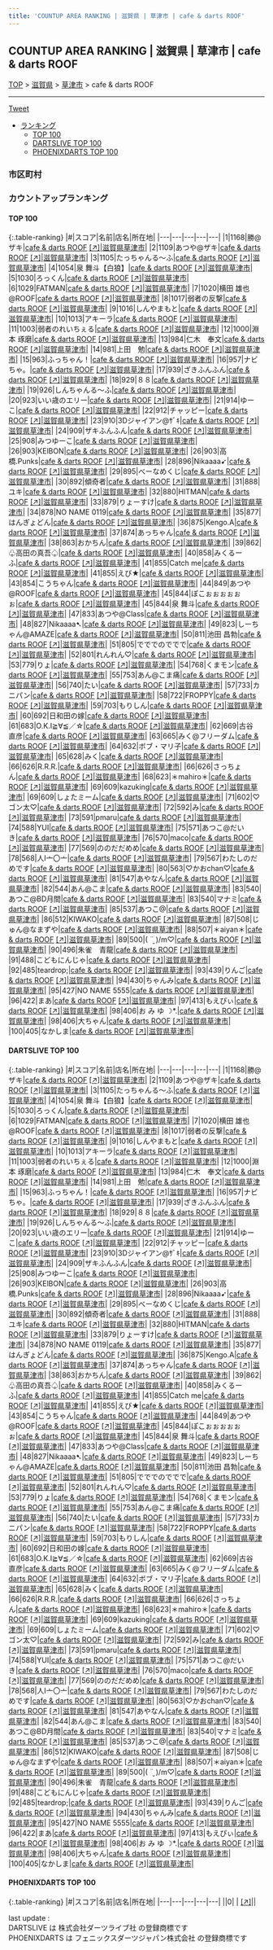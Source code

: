 ```yaml
---
title: 'COUNTUP AREA RANKING | 滋賀県 | 草津市 | cafe & darts ROOF'
---
```

## COUNTUP AREA RANKING | 滋賀県 | 草津市 | cafe & darts ROOF

[TOP](/darts/rank/) > [滋賀県](/darts/rank/滋賀県/) > [草津市](/darts/rank/滋賀県/草津市/) > cafe & darts ROOF

___

<a href="https://twitter.com/share?ref_src=twsrc%5Etfw" data-text="COUNTUP AREA RANKING | 滋賀県草津市cafe & darts ROOF" class="twitter-share-button" data-hashtags="DARTSLIVE,PHOENIXDARTS,darts,ダーツ" data-show-count="false">Tweet</a>

* [ランキング](#カウントアップランキング)
    * [TOP 100](#top-100)
    * [DARTSLIVE TOP 100](#dartslive-top-100)
    * [PHOENIXDARTS TOP 100](#phoenixdarts-top-100)

### 市区町村

<ul>

</ul>

### カウントアップランキング

#### TOP 100



{:.table-ranking}
|#|スコア|名前|店名|所在地|
|---|---|---|---|---|
|1|1168|<span class="rank-name-dl">勝@ザキ</span>|<a href="/darts/rank/shops/4e2a28ac1d251fda28032249b44395af.html">cafe & darts ROOF</a> <a href="https://search.dartslive.com/jp/shop/4e2a28ac1d251fda28032249b44395af">[↗]</a>|<a href="/darts/rank/滋賀県/草津市">滋賀県草津市</a>|
|2|1109|<span class="rank-name-dl">あつや@ザキ</span>|<a href="/darts/rank/shops/4e2a28ac1d251fda28032249b44395af.html">cafe & darts ROOF</a> <a href="https://search.dartslive.com/jp/shop/4e2a28ac1d251fda28032249b44395af">[↗]</a>|<a href="/darts/rank/滋賀県/草津市">滋賀県草津市</a>|
|3|1105|<span class="rank-name-dl">たっちゃんる〜ふ</span>|<a href="/darts/rank/shops/4e2a28ac1d251fda28032249b44395af.html">cafe & darts ROOF</a> <a href="https://search.dartslive.com/jp/shop/4e2a28ac1d251fda28032249b44395af">[↗]</a>|<a href="/darts/rank/滋賀県/草津市">滋賀県草津市</a>|
|4|1054|<span class="rank-name-dl">泉 舞斗【白狼】</span>|<a href="/darts/rank/shops/4e2a28ac1d251fda28032249b44395af.html">cafe & darts ROOF</a> <a href="https://search.dartslive.com/jp/shop/4e2a28ac1d251fda28032249b44395af">[↗]</a>|<a href="/darts/rank/滋賀県/草津市">滋賀県草津市</a>|
|5|1030|<span class="rank-name-dl">ろっくん</span>|<a href="/darts/rank/shops/4e2a28ac1d251fda28032249b44395af.html">cafe & darts ROOF</a> <a href="https://search.dartslive.com/jp/shop/4e2a28ac1d251fda28032249b44395af">[↗]</a>|<a href="/darts/rank/滋賀県/草津市">滋賀県草津市</a>|
|6|1029|<span class="rank-name-dl">FATMAN</span>|<a href="/darts/rank/shops/4e2a28ac1d251fda28032249b44395af.html">cafe & darts ROOF</a> <a href="https://search.dartslive.com/jp/shop/4e2a28ac1d251fda28032249b44395af">[↗]</a>|<a href="/darts/rank/滋賀県/草津市">滋賀県草津市</a>|
|7|1020|<span class="rank-name-dl">横田 雄也@ROOF</span>|<a href="/darts/rank/shops/4e2a28ac1d251fda28032249b44395af.html">cafe & darts ROOF</a> <a href="https://search.dartslive.com/jp/shop/4e2a28ac1d251fda28032249b44395af">[↗]</a>|<a href="/darts/rank/滋賀県/草津市">滋賀県草津市</a>|
|8|1017|<span class="rank-name-dl">弱者の反撃</span>|<a href="/darts/rank/shops/4e2a28ac1d251fda28032249b44395af.html">cafe & darts ROOF</a> <a href="https://search.dartslive.com/jp/shop/4e2a28ac1d251fda28032249b44395af">[↗]</a>|<a href="/darts/rank/滋賀県/草津市">滋賀県草津市</a>|
|9|1016|<span class="rank-name-dl">しんやまもと</span>|<a href="/darts/rank/shops/4e2a28ac1d251fda28032249b44395af.html">cafe & darts ROOF</a> <a href="https://search.dartslive.com/jp/shop/4e2a28ac1d251fda28032249b44395af">[↗]</a>|<a href="/darts/rank/滋賀県/草津市">滋賀県草津市</a>|
|10|1013|<span class="rank-name-dl">アキーラ</span>|<a href="/darts/rank/shops/4e2a28ac1d251fda28032249b44395af.html">cafe & darts ROOF</a> <a href="https://search.dartslive.com/jp/shop/4e2a28ac1d251fda28032249b44395af">[↗]</a>|<a href="/darts/rank/滋賀県/草津市">滋賀県草津市</a>|
|11|1003|<span class="rank-name-dl">弱者のれいちぇる</span>|<a href="/darts/rank/shops/4e2a28ac1d251fda28032249b44395af.html">cafe & darts ROOF</a> <a href="https://search.dartslive.com/jp/shop/4e2a28ac1d251fda28032249b44395af">[↗]</a>|<a href="/darts/rank/滋賀県/草津市">滋賀県草津市</a>|
|12|1000|<span class="rank-name-dl">淵本 琢磨</span>|<a href="/darts/rank/shops/4e2a28ac1d251fda28032249b44395af.html">cafe & darts ROOF</a> <a href="https://search.dartslive.com/jp/shop/4e2a28ac1d251fda28032249b44395af">[↗]</a>|<a href="/darts/rank/滋賀県/草津市">滋賀県草津市</a>|
|13|984|<span class="rank-name-dl">仁木　奉文</span>|<a href="/darts/rank/shops/4e2a28ac1d251fda28032249b44395af.html">cafe & darts ROOF</a> <a href="https://search.dartslive.com/jp/shop/4e2a28ac1d251fda28032249b44395af">[↗]</a>|<a href="/darts/rank/滋賀県/草津市">滋賀県草津市</a>|
|14|981|<span class="rank-name-dl">上田　勉</span>|<a href="/darts/rank/shops/4e2a28ac1d251fda28032249b44395af.html">cafe & darts ROOF</a> <a href="https://search.dartslive.com/jp/shop/4e2a28ac1d251fda28032249b44395af">[↗]</a>|<a href="/darts/rank/滋賀県/草津市">滋賀県草津市</a>|
|15|963|<span class="rank-name-dl">ふっちゃん！</span>|<a href="/darts/rank/shops/4e2a28ac1d251fda28032249b44395af.html">cafe & darts ROOF</a> <a href="https://search.dartslive.com/jp/shop/4e2a28ac1d251fda28032249b44395af">[↗]</a>|<a href="/darts/rank/滋賀県/草津市">滋賀県草津市</a>|
|16|957|<span class="rank-name-dl">ナビちゃ。</span>|<a href="/darts/rank/shops/4e2a28ac1d251fda28032249b44395af.html">cafe & darts ROOF</a> <a href="https://search.dartslive.com/jp/shop/4e2a28ac1d251fda28032249b44395af">[↗]</a>|<a href="/darts/rank/滋賀県/草津市">滋賀県草津市</a>|
|17|939|<span class="rank-name-dl">ざきふんふん</span>|<a href="/darts/rank/shops/4e2a28ac1d251fda28032249b44395af.html">cafe & darts ROOF</a> <a href="https://search.dartslive.com/jp/shop/4e2a28ac1d251fda28032249b44395af">[↗]</a>|<a href="/darts/rank/滋賀県/草津市">滋賀県草津市</a>|
|18|929|<span class="rank-name-dl">８８</span>|<a href="/darts/rank/shops/4e2a28ac1d251fda28032249b44395af.html">cafe & darts ROOF</a> <a href="https://search.dartslive.com/jp/shop/4e2a28ac1d251fda28032249b44395af">[↗]</a>|<a href="/darts/rank/滋賀県/草津市">滋賀県草津市</a>|
|19|926|<span class="rank-name-dl">しんちゃんる〜ふ</span>|<a href="/darts/rank/shops/4e2a28ac1d251fda28032249b44395af.html">cafe & darts ROOF</a> <a href="https://search.dartslive.com/jp/shop/4e2a28ac1d251fda28032249b44395af">[↗]</a>|<a href="/darts/rank/滋賀県/草津市">滋賀県草津市</a>|
|20|923|<span class="rank-name-dl">いい歳のエリー</span>|<a href="/darts/rank/shops/4e2a28ac1d251fda28032249b44395af.html">cafe & darts ROOF</a> <a href="https://search.dartslive.com/jp/shop/4e2a28ac1d251fda28032249b44395af">[↗]</a>|<a href="/darts/rank/滋賀県/草津市">滋賀県草津市</a>|
|21|914|<span class="rank-name-dl">ゆーこ</span>|<a href="/darts/rank/shops/4e2a28ac1d251fda28032249b44395af.html">cafe & darts ROOF</a> <a href="https://search.dartslive.com/jp/shop/4e2a28ac1d251fda28032249b44395af">[↗]</a>|<a href="/darts/rank/滋賀県/草津市">滋賀県草津市</a>|
|22|912|<span class="rank-name-dl">チャッピー</span>|<a href="/darts/rank/shops/4e2a28ac1d251fda28032249b44395af.html">cafe & darts ROOF</a> <a href="https://search.dartslive.com/jp/shop/4e2a28ac1d251fda28032249b44395af">[↗]</a>|<a href="/darts/rank/滋賀県/草津市">滋賀県草津市</a>|
|23|910|<span class="rank-name-dl">3Dジャイアン@ｻﾞｷ</span>|<a href="/darts/rank/shops/4e2a28ac1d251fda28032249b44395af.html">cafe & darts ROOF</a> <a href="https://search.dartslive.com/jp/shop/4e2a28ac1d251fda28032249b44395af">[↗]</a>|<a href="/darts/rank/滋賀県/草津市">滋賀県草津市</a>|
|24|909|<span class="rank-name-dl">ザキふんふん</span>|<a href="/darts/rank/shops/4e2a28ac1d251fda28032249b44395af.html">cafe & darts ROOF</a> <a href="https://search.dartslive.com/jp/shop/4e2a28ac1d251fda28032249b44395af">[↗]</a>|<a href="/darts/rank/滋賀県/草津市">滋賀県草津市</a>|
|25|908|<span class="rank-name-dl">みつゆーこ</span>|<a href="/darts/rank/shops/4e2a28ac1d251fda28032249b44395af.html">cafe & darts ROOF</a> <a href="https://search.dartslive.com/jp/shop/4e2a28ac1d251fda28032249b44395af">[↗]</a>|<a href="/darts/rank/滋賀県/草津市">滋賀県草津市</a>|
|26|903|<span class="rank-name-dl">KElBON</span>|<a href="/darts/rank/shops/4e2a28ac1d251fda28032249b44395af.html">cafe & darts ROOF</a> <a href="https://search.dartslive.com/jp/shop/4e2a28ac1d251fda28032249b44395af">[↗]</a>|<a href="/darts/rank/滋賀県/草津市">滋賀県草津市</a>|
|26|903|<span class="rank-name-dl">高橋.Punks</span>|<a href="/darts/rank/shops/4e2a28ac1d251fda28032249b44395af.html">cafe & darts ROOF</a> <a href="https://search.dartslive.com/jp/shop/4e2a28ac1d251fda28032249b44395af">[↗]</a>|<a href="/darts/rank/滋賀県/草津市">滋賀県草津市</a>|
|28|896|<span class="rank-name-dl">Nikaaaa➹</span>|<a href="/darts/rank/shops/4e2a28ac1d251fda28032249b44395af.html">cafe & darts ROOF</a> <a href="https://search.dartslive.com/jp/shop/4e2a28ac1d251fda28032249b44395af">[↗]</a>|<a href="/darts/rank/滋賀県/草津市">滋賀県草津市</a>|
|29|895|<span class="rank-name-dl">べーなめくじ</span>|<a href="/darts/rank/shops/4e2a28ac1d251fda28032249b44395af.html">cafe & darts ROOF</a> <a href="https://search.dartslive.com/jp/shop/4e2a28ac1d251fda28032249b44395af">[↗]</a>|<a href="/darts/rank/滋賀県/草津市">滋賀県草津市</a>|
|30|892|<span class="rank-name-dl">傾奇者</span>|<a href="/darts/rank/shops/4e2a28ac1d251fda28032249b44395af.html">cafe & darts ROOF</a> <a href="https://search.dartslive.com/jp/shop/4e2a28ac1d251fda28032249b44395af">[↗]</a>|<a href="/darts/rank/滋賀県/草津市">滋賀県草津市</a>|
|31|888|<span class="rank-name-dl">ユキ</span>|<a href="/darts/rank/shops/4e2a28ac1d251fda28032249b44395af.html">cafe & darts ROOF</a> <a href="https://search.dartslive.com/jp/shop/4e2a28ac1d251fda28032249b44395af">[↗]</a>|<a href="/darts/rank/滋賀県/草津市">滋賀県草津市</a>|
|32|880|<span class="rank-name-dl">HITMAN</span>|<a href="/darts/rank/shops/4e2a28ac1d251fda28032249b44395af.html">cafe & darts ROOF</a> <a href="https://search.dartslive.com/jp/shop/4e2a28ac1d251fda28032249b44395af">[↗]</a>|<a href="/darts/rank/滋賀県/草津市">滋賀県草津市</a>|
|33|879|<span class="rank-name-dl">りょーすけ</span>|<a href="/darts/rank/shops/4e2a28ac1d251fda28032249b44395af.html">cafe & darts ROOF</a> <a href="https://search.dartslive.com/jp/shop/4e2a28ac1d251fda28032249b44395af">[↗]</a>|<a href="/darts/rank/滋賀県/草津市">滋賀県草津市</a>|
|34|878|<span class="rank-name-dl">NO NAME 0119</span>|<a href="/darts/rank/shops/4e2a28ac1d251fda28032249b44395af.html">cafe & darts ROOF</a> <a href="https://search.dartslive.com/jp/shop/4e2a28ac1d251fda28032249b44395af">[↗]</a>|<a href="/darts/rank/滋賀県/草津市">滋賀県草津市</a>|
|35|877|<span class="rank-name-dl">はんぎょどん</span>|<a href="/darts/rank/shops/4e2a28ac1d251fda28032249b44395af.html">cafe & darts ROOF</a> <a href="https://search.dartslive.com/jp/shop/4e2a28ac1d251fda28032249b44395af">[↗]</a>|<a href="/darts/rank/滋賀県/草津市">滋賀県草津市</a>|
|36|875|<span class="rank-name-dl">Kengo.A</span>|<a href="/darts/rank/shops/4e2a28ac1d251fda28032249b44395af.html">cafe & darts ROOF</a> <a href="https://search.dartslive.com/jp/shop/4e2a28ac1d251fda28032249b44395af">[↗]</a>|<a href="/darts/rank/滋賀県/草津市">滋賀県草津市</a>|
|37|874|<span class="rank-name-dl">あっちゃん</span>|<a href="/darts/rank/shops/4e2a28ac1d251fda28032249b44395af.html">cafe & darts ROOF</a> <a href="https://search.dartslive.com/jp/shop/4e2a28ac1d251fda28032249b44395af">[↗]</a>|<a href="/darts/rank/滋賀県/草津市">滋賀県草津市</a>|
|38|863|<span class="rank-name-dl">おかちん</span>|<a href="/darts/rank/shops/4e2a28ac1d251fda28032249b44395af.html">cafe & darts ROOF</a> <a href="https://search.dartslive.com/jp/shop/4e2a28ac1d251fda28032249b44395af">[↗]</a>|<a href="/darts/rank/滋賀県/草津市">滋賀県草津市</a>|
|39|862|<span class="rank-name-dl">♧高田の真吾♤</span>|<a href="/darts/rank/shops/4e2a28ac1d251fda28032249b44395af.html">cafe & darts ROOF</a> <a href="https://search.dartslive.com/jp/shop/4e2a28ac1d251fda28032249b44395af">[↗]</a>|<a href="/darts/rank/滋賀県/草津市">滋賀県草津市</a>|
|40|858|<span class="rank-name-dl">みくるーふ</span>|<a href="/darts/rank/shops/4e2a28ac1d251fda28032249b44395af.html">cafe & darts ROOF</a> <a href="https://search.dartslive.com/jp/shop/4e2a28ac1d251fda28032249b44395af">[↗]</a>|<a href="/darts/rank/滋賀県/草津市">滋賀県草津市</a>|
|41|855|<span class="rank-name-dl">Catch me</span>|<a href="/darts/rank/shops/4e2a28ac1d251fda28032249b44395af.html">cafe & darts ROOF</a> <a href="https://search.dartslive.com/jp/shop/4e2a28ac1d251fda28032249b44395af">[↗]</a>|<a href="/darts/rank/滋賀県/草津市">滋賀県草津市</a>|
|41|855|<span class="rank-name-dl">えび★</span>|<a href="/darts/rank/shops/4e2a28ac1d251fda28032249b44395af.html">cafe & darts ROOF</a> <a href="https://search.dartslive.com/jp/shop/4e2a28ac1d251fda28032249b44395af">[↗]</a>|<a href="/darts/rank/滋賀県/草津市">滋賀県草津市</a>|
|43|854|<span class="rank-name-dl">こうちゃん</span>|<a href="/darts/rank/shops/4e2a28ac1d251fda28032249b44395af.html">cafe & darts ROOF</a> <a href="https://search.dartslive.com/jp/shop/4e2a28ac1d251fda28032249b44395af">[↗]</a>|<a href="/darts/rank/滋賀県/草津市">滋賀県草津市</a>|
|44|849|<span class="rank-name-dl">あつや@ROOF</span>|<a href="/darts/rank/shops/4e2a28ac1d251fda28032249b44395af.html">cafe & darts ROOF</a> <a href="https://search.dartslive.com/jp/shop/4e2a28ac1d251fda28032249b44395af">[↗]</a>|<a href="/darts/rank/滋賀県/草津市">滋賀県草津市</a>|
|45|844|<span class="rank-name-dl">ぽこぉぉぉぉぉぉ</span>|<a href="/darts/rank/shops/4e2a28ac1d251fda28032249b44395af.html">cafe & darts ROOF</a> <a href="https://search.dartslive.com/jp/shop/4e2a28ac1d251fda28032249b44395af">[↗]</a>|<a href="/darts/rank/滋賀県/草津市">滋賀県草津市</a>|
|45|844|<span class="rank-name-dl">泉 舞斗</span>|<a href="/darts/rank/shops/4e2a28ac1d251fda28032249b44395af.html">cafe & darts ROOF</a> <a href="https://search.dartslive.com/jp/shop/4e2a28ac1d251fda28032249b44395af">[↗]</a>|<a href="/darts/rank/滋賀県/草津市">滋賀県草津市</a>|
|47|833|<span class="rank-name-dl">あつや@Class</span>|<a href="/darts/rank/shops/4e2a28ac1d251fda28032249b44395af.html">cafe & darts ROOF</a> <a href="https://search.dartslive.com/jp/shop/4e2a28ac1d251fda28032249b44395af">[↗]</a>|<a href="/darts/rank/滋賀県/草津市">滋賀県草津市</a>|
|48|827|<span class="rank-name-dl">Nikaaaa➷</span>|<a href="/darts/rank/shops/4e2a28ac1d251fda28032249b44395af.html">cafe & darts ROOF</a> <a href="https://search.dartslive.com/jp/shop/4e2a28ac1d251fda28032249b44395af">[↗]</a>|<a href="/darts/rank/滋賀県/草津市">滋賀県草津市</a>|
|49|823|<span class="rank-name-dl">しーちゃん@AMAZE</span>|<a href="/darts/rank/shops/4e2a28ac1d251fda28032249b44395af.html">cafe & darts ROOF</a> <a href="https://search.dartslive.com/jp/shop/4e2a28ac1d251fda28032249b44395af">[↗]</a>|<a href="/darts/rank/滋賀県/草津市">滋賀県草津市</a>|
|50|811|<span class="rank-name-dl">池田 昌勃</span>|<a href="/darts/rank/shops/4e2a28ac1d251fda28032249b44395af.html">cafe & darts ROOF</a> <a href="https://search.dartslive.com/jp/shop/4e2a28ac1d251fda28032249b44395af">[↗]</a>|<a href="/darts/rank/滋賀県/草津市">滋賀県草津市</a>|
|51|805|<span class="rank-name-dl">でででのででで</span>|<a href="/darts/rank/shops/4e2a28ac1d251fda28032249b44395af.html">cafe & darts ROOF</a> <a href="https://search.dartslive.com/jp/shop/4e2a28ac1d251fda28032249b44395af">[↗]</a>|<a href="/darts/rank/滋賀県/草津市">滋賀県草津市</a>|
|52|801|<span class="rank-name-dl">れんれん♡</span>|<a href="/darts/rank/shops/4e2a28ac1d251fda28032249b44395af.html">cafe & darts ROOF</a> <a href="https://search.dartslive.com/jp/shop/4e2a28ac1d251fda28032249b44395af">[↗]</a>|<a href="/darts/rank/滋賀県/草津市">滋賀県草津市</a>|
|53|779|<span class="rank-name-dl">りょ</span>|<a href="/darts/rank/shops/4e2a28ac1d251fda28032249b44395af.html">cafe & darts ROOF</a> <a href="https://search.dartslive.com/jp/shop/4e2a28ac1d251fda28032249b44395af">[↗]</a>|<a href="/darts/rank/滋賀県/草津市">滋賀県草津市</a>|
|54|768|<span class="rank-name-dl">くまモン</span>|<a href="/darts/rank/shops/4e2a28ac1d251fda28032249b44395af.html">cafe & darts ROOF</a> <a href="https://search.dartslive.com/jp/shop/4e2a28ac1d251fda28032249b44395af">[↗]</a>|<a href="/darts/rank/滋賀県/草津市">滋賀県草津市</a>|
|55|753|<span class="rank-name-dl">あん@こま痛</span>|<a href="/darts/rank/shops/4e2a28ac1d251fda28032249b44395af.html">cafe & darts ROOF</a> <a href="https://search.dartslive.com/jp/shop/4e2a28ac1d251fda28032249b44395af">[↗]</a>|<a href="/darts/rank/滋賀県/草津市">滋賀県草津市</a>|
|56|740|<span class="rank-name-dl">たい</span>|<a href="/darts/rank/shops/4e2a28ac1d251fda28032249b44395af.html">cafe & darts ROOF</a> <a href="https://search.dartslive.com/jp/shop/4e2a28ac1d251fda28032249b44395af">[↗]</a>|<a href="/darts/rank/滋賀県/草津市">滋賀県草津市</a>|
|57|733|<span class="rank-name-dl">カニパン</span>|<a href="/darts/rank/shops/4e2a28ac1d251fda28032249b44395af.html">cafe & darts ROOF</a> <a href="https://search.dartslive.com/jp/shop/4e2a28ac1d251fda28032249b44395af">[↗]</a>|<a href="/darts/rank/滋賀県/草津市">滋賀県草津市</a>|
|58|722|<span class="rank-name-dl">FROPPY</span>|<a href="/darts/rank/shops/4e2a28ac1d251fda28032249b44395af.html">cafe & darts ROOF</a> <a href="https://search.dartslive.com/jp/shop/4e2a28ac1d251fda28032249b44395af">[↗]</a>|<a href="/darts/rank/滋賀県/草津市">滋賀県草津市</a>|
|59|703|<span class="rank-name-dl">もりしん</span>|<a href="/darts/rank/shops/4e2a28ac1d251fda28032249b44395af.html">cafe & darts ROOF</a> <a href="https://search.dartslive.com/jp/shop/4e2a28ac1d251fda28032249b44395af">[↗]</a>|<a href="/darts/rank/滋賀県/草津市">滋賀県草津市</a>|
|60|692|<span class="rank-name-dl">日和田の嫁</span>|<a href="/darts/rank/shops/4e2a28ac1d251fda28032249b44395af.html">cafe & darts ROOF</a> <a href="https://search.dartslive.com/jp/shop/4e2a28ac1d251fda28032249b44395af">[↗]</a>|<a href="/darts/rank/滋賀県/草津市">滋賀県草津市</a>|
|61|683|<span class="rank-name-dl">O.K.I≧∀≦／☆</span>|<a href="/darts/rank/shops/4e2a28ac1d251fda28032249b44395af.html">cafe & darts ROOF</a> <a href="https://search.dartslive.com/jp/shop/4e2a28ac1d251fda28032249b44395af">[↗]</a>|<a href="/darts/rank/滋賀県/草津市">滋賀県草津市</a>|
|62|669|<span class="rank-name-dl">古谷　直彦</span>|<a href="/darts/rank/shops/4e2a28ac1d251fda28032249b44395af.html">cafe & darts ROOF</a> <a href="https://search.dartslive.com/jp/shop/4e2a28ac1d251fda28032249b44395af">[↗]</a>|<a href="/darts/rank/滋賀県/草津市">滋賀県草津市</a>|
|63|665|<span class="rank-name-dl">みく@フリーダム</span>|<a href="/darts/rank/shops/4e2a28ac1d251fda28032249b44395af.html">cafe & darts ROOF</a> <a href="https://search.dartslive.com/jp/shop/4e2a28ac1d251fda28032249b44395af">[↗]</a>|<a href="/darts/rank/滋賀県/草津市">滋賀県草津市</a>|
|64|632|<span class="rank-name-dl">ボブ・マリ子</span>|<a href="/darts/rank/shops/4e2a28ac1d251fda28032249b44395af.html">cafe & darts ROOF</a> <a href="https://search.dartslive.com/jp/shop/4e2a28ac1d251fda28032249b44395af">[↗]</a>|<a href="/darts/rank/滋賀県/草津市">滋賀県草津市</a>|
|65|628|<span class="rank-name-dl">みく</span>|<a href="/darts/rank/shops/4e2a28ac1d251fda28032249b44395af.html">cafe & darts ROOF</a> <a href="https://search.dartslive.com/jp/shop/4e2a28ac1d251fda28032249b44395af">[↗]</a>|<a href="/darts/rank/滋賀県/草津市">滋賀県草津市</a>|
|66|626|<span class="rank-name-dl">R.R.R.</span>|<a href="/darts/rank/shops/4e2a28ac1d251fda28032249b44395af.html">cafe & darts ROOF</a> <a href="https://search.dartslive.com/jp/shop/4e2a28ac1d251fda28032249b44395af">[↗]</a>|<a href="/darts/rank/滋賀県/草津市">滋賀県草津市</a>|
|66|626|<span class="rank-name-dl">さっちょん</span>|<a href="/darts/rank/shops/4e2a28ac1d251fda28032249b44395af.html">cafe & darts ROOF</a> <a href="https://search.dartslive.com/jp/shop/4e2a28ac1d251fda28032249b44395af">[↗]</a>|<a href="/darts/rank/滋賀県/草津市">滋賀県草津市</a>|
|68|623|<span class="rank-name-dl">＊mahiro＊</span>|<a href="/darts/rank/shops/4e2a28ac1d251fda28032249b44395af.html">cafe & darts ROOF</a> <a href="https://search.dartslive.com/jp/shop/4e2a28ac1d251fda28032249b44395af">[↗]</a>|<a href="/darts/rank/滋賀県/草津市">滋賀県草津市</a>|
|69|609|<span class="rank-name-dl">kazuking</span>|<a href="/darts/rank/shops/4e2a28ac1d251fda28032249b44395af.html">cafe & darts ROOF</a> <a href="https://search.dartslive.com/jp/shop/4e2a28ac1d251fda28032249b44395af">[↗]</a>|<a href="/darts/rank/滋賀県/草津市">滋賀県草津市</a>|
|69|609|<span class="rank-name-dl">しょたミーム</span>|<a href="/darts/rank/shops/4e2a28ac1d251fda28032249b44395af.html">cafe & darts ROOF</a> <a href="https://search.dartslive.com/jp/shop/4e2a28ac1d251fda28032249b44395af">[↗]</a>|<a href="/darts/rank/滋賀県/草津市">滋賀県草津市</a>|
|71|602|<span class="rank-name-dl">♡ゴン太♡</span>|<a href="/darts/rank/shops/4e2a28ac1d251fda28032249b44395af.html">cafe & darts ROOF</a> <a href="https://search.dartslive.com/jp/shop/4e2a28ac1d251fda28032249b44395af">[↗]</a>|<a href="/darts/rank/滋賀県/草津市">滋賀県草津市</a>|
|72|592|<span class="rank-name-dl">み</span>|<a href="/darts/rank/shops/4e2a28ac1d251fda28032249b44395af.html">cafe & darts ROOF</a> <a href="https://search.dartslive.com/jp/shop/4e2a28ac1d251fda28032249b44395af">[↗]</a>|<a href="/darts/rank/滋賀県/草津市">滋賀県草津市</a>|
|73|591|<span class="rank-name-dl">pmaru</span>|<a href="/darts/rank/shops/4e2a28ac1d251fda28032249b44395af.html">cafe & darts ROOF</a> <a href="https://search.dartslive.com/jp/shop/4e2a28ac1d251fda28032249b44395af">[↗]</a>|<a href="/darts/rank/滋賀県/草津市">滋賀県草津市</a>|
|74|588|<span class="rank-name-dl">YUI</span>|<a href="/darts/rank/shops/4e2a28ac1d251fda28032249b44395af.html">cafe & darts ROOF</a> <a href="https://search.dartslive.com/jp/shop/4e2a28ac1d251fda28032249b44395af">[↗]</a>|<a href="/darts/rank/滋賀県/草津市">滋賀県草津市</a>|
|75|571|<span class="rank-name-dl">あつこ@だいき</span>|<a href="/darts/rank/shops/4e2a28ac1d251fda28032249b44395af.html">cafe & darts ROOF</a> <a href="https://search.dartslive.com/jp/shop/4e2a28ac1d251fda28032249b44395af">[↗]</a>|<a href="/darts/rank/滋賀県/草津市">滋賀県草津市</a>|
|76|570|<span class="rank-name-dl">maco</span>|<a href="/darts/rank/shops/4e2a28ac1d251fda28032249b44395af.html">cafe & darts ROOF</a> <a href="https://search.dartslive.com/jp/shop/4e2a28ac1d251fda28032249b44395af">[↗]</a>|<a href="/darts/rank/滋賀県/草津市">滋賀県草津市</a>|
|77|569|<span class="rank-name-dl">ののだだめめ</span>|<a href="/darts/rank/shops/4e2a28ac1d251fda28032249b44395af.html">cafe & darts ROOF</a> <a href="https://search.dartslive.com/jp/shop/4e2a28ac1d251fda28032249b44395af">[↗]</a>|<a href="/darts/rank/滋賀県/草津市">滋賀県草津市</a>|
|78|568|<span class="rank-name-dl">人I亠〇亠</span>|<a href="/darts/rank/shops/4e2a28ac1d251fda28032249b44395af.html">cafe & darts ROOF</a> <a href="https://search.dartslive.com/jp/shop/4e2a28ac1d251fda28032249b44395af">[↗]</a>|<a href="/darts/rank/滋賀県/草津市">滋賀県草津市</a>|
|79|567|<span class="rank-name-dl">わたしのだめです</span>|<a href="/darts/rank/shops/4e2a28ac1d251fda28032249b44395af.html">cafe & darts ROOF</a> <a href="https://search.dartslive.com/jp/shop/4e2a28ac1d251fda28032249b44395af">[↗]</a>|<a href="/darts/rank/滋賀県/草津市">滋賀県草津市</a>|
|80|563|<span class="rank-name-dl">♡かおchan♡</span>|<a href="/darts/rank/shops/4e2a28ac1d251fda28032249b44395af.html">cafe & darts ROOF</a> <a href="https://search.dartslive.com/jp/shop/4e2a28ac1d251fda28032249b44395af">[↗]</a>|<a href="/darts/rank/滋賀県/草津市">滋賀県草津市</a>|
|81|547|<span class="rank-name-dl">あやなん</span>|<a href="/darts/rank/shops/4e2a28ac1d251fda28032249b44395af.html">cafe & darts ROOF</a> <a href="https://search.dartslive.com/jp/shop/4e2a28ac1d251fda28032249b44395af">[↗]</a>|<a href="/darts/rank/滋賀県/草津市">滋賀県草津市</a>|
|82|544|<span class="rank-name-dl">あん@こま</span>|<a href="/darts/rank/shops/4e2a28ac1d251fda28032249b44395af.html">cafe & darts ROOF</a> <a href="https://search.dartslive.com/jp/shop/4e2a28ac1d251fda28032249b44395af">[↗]</a>|<a href="/darts/rank/滋賀県/草津市">滋賀県草津市</a>|
|83|540|<span class="rank-name-dl">あつこ@BD月間</span>|<a href="/darts/rank/shops/4e2a28ac1d251fda28032249b44395af.html">cafe & darts ROOF</a> <a href="https://search.dartslive.com/jp/shop/4e2a28ac1d251fda28032249b44395af">[↗]</a>|<a href="/darts/rank/滋賀県/草津市">滋賀県草津市</a>|
|83|540|<span class="rank-name-dl">マナミ</span>|<a href="/darts/rank/shops/4e2a28ac1d251fda28032249b44395af.html">cafe & darts ROOF</a> <a href="https://search.dartslive.com/jp/shop/4e2a28ac1d251fda28032249b44395af">[↗]</a>|<a href="/darts/rank/滋賀県/草津市">滋賀県草津市</a>|
|85|537|<span class="rank-name-dl">あつこ@</span>|<a href="/darts/rank/shops/4e2a28ac1d251fda28032249b44395af.html">cafe & darts ROOF</a> <a href="https://search.dartslive.com/jp/shop/4e2a28ac1d251fda28032249b44395af">[↗]</a>|<a href="/darts/rank/滋賀県/草津市">滋賀県草津市</a>|
|86|512|<span class="rank-name-dl">KIWAKO</span>|<a href="/darts/rank/shops/4e2a28ac1d251fda28032249b44395af.html">cafe & darts ROOF</a> <a href="https://search.dartslive.com/jp/shop/4e2a28ac1d251fda28032249b44395af">[↗]</a>|<a href="/darts/rank/滋賀県/草津市">滋賀県草津市</a>|
|87|508|<span class="rank-name-dl">じゅん@なまずや</span>|<a href="/darts/rank/shops/4e2a28ac1d251fda28032249b44395af.html">cafe & darts ROOF</a> <a href="https://search.dartslive.com/jp/shop/4e2a28ac1d251fda28032249b44395af">[↗]</a>|<a href="/darts/rank/滋賀県/草津市">滋賀県草津市</a>|
|88|507|<span class="rank-name-dl">＊aiyan＊</span>|<a href="/darts/rank/shops/4e2a28ac1d251fda28032249b44395af.html">cafe & darts ROOF</a> <a href="https://search.dartslive.com/jp/shop/4e2a28ac1d251fda28032249b44395af">[↗]</a>|<a href="/darts/rank/滋賀県/草津市">滋賀県草津市</a>|
|89|500|<span class="rank-name-dl">‪\( ¨̮ )/m♡</span>|<a href="/darts/rank/shops/4e2a28ac1d251fda28032249b44395af.html">cafe & darts ROOF</a> <a href="https://search.dartslive.com/jp/shop/4e2a28ac1d251fda28032249b44395af">[↗]</a>|<a href="/darts/rank/滋賀県/草津市">滋賀県草津市</a>|
|90|496|<span class="rank-name-dl">朱雀　青龍</span>|<a href="/darts/rank/shops/4e2a28ac1d251fda28032249b44395af.html">cafe & darts ROOF</a> <a href="https://search.dartslive.com/jp/shop/4e2a28ac1d251fda28032249b44395af">[↗]</a>|<a href="/darts/rank/滋賀県/草津市">滋賀県草津市</a>|
|91|488|<span class="rank-name-dl">こどもにんじゃ</span>|<a href="/darts/rank/shops/4e2a28ac1d251fda28032249b44395af.html">cafe & darts ROOF</a> <a href="https://search.dartslive.com/jp/shop/4e2a28ac1d251fda28032249b44395af">[↗]</a>|<a href="/darts/rank/滋賀県/草津市">滋賀県草津市</a>|
|92|485|<span class="rank-name-dl">teardrop;</span>|<a href="/darts/rank/shops/4e2a28ac1d251fda28032249b44395af.html">cafe & darts ROOF</a> <a href="https://search.dartslive.com/jp/shop/4e2a28ac1d251fda28032249b44395af">[↗]</a>|<a href="/darts/rank/滋賀県/草津市">滋賀県草津市</a>|
|93|439|<span class="rank-name-dl">りんご</span>|<a href="/darts/rank/shops/4e2a28ac1d251fda28032249b44395af.html">cafe & darts ROOF</a> <a href="https://search.dartslive.com/jp/shop/4e2a28ac1d251fda28032249b44395af">[↗]</a>|<a href="/darts/rank/滋賀県/草津市">滋賀県草津市</a>|
|94|430|<span class="rank-name-dl">ちゃんみ</span>|<a href="/darts/rank/shops/4e2a28ac1d251fda28032249b44395af.html">cafe & darts ROOF</a> <a href="https://search.dartslive.com/jp/shop/4e2a28ac1d251fda28032249b44395af">[↗]</a>|<a href="/darts/rank/滋賀県/草津市">滋賀県草津市</a>|
|95|427|<span class="rank-name-dl">NO NAME 5555</span>|<a href="/darts/rank/shops/4e2a28ac1d251fda28032249b44395af.html">cafe & darts ROOF</a> <a href="https://search.dartslive.com/jp/shop/4e2a28ac1d251fda28032249b44395af">[↗]</a>|<a href="/darts/rank/滋賀県/草津市">滋賀県草津市</a>|
|96|422|<span class="rank-name-dl">まあ</span>|<a href="/darts/rank/shops/4e2a28ac1d251fda28032249b44395af.html">cafe & darts ROOF</a> <a href="https://search.dartslive.com/jp/shop/4e2a28ac1d251fda28032249b44395af">[↗]</a>|<a href="/darts/rank/滋賀県/草津市">滋賀県草津市</a>|
|97|413|<span class="rank-name-dl">もえぴぃ</span>|<a href="/darts/rank/shops/4e2a28ac1d251fda28032249b44395af.html">cafe & darts ROOF</a> <a href="https://search.dartslive.com/jp/shop/4e2a28ac1d251fda28032249b44395af">[↗]</a>|<a href="/darts/rank/滋賀県/草津市">滋賀県草津市</a>|
|98|406|<span class="rank-name-dl">お み ゆ ☽*.</span>|<a href="/darts/rank/shops/4e2a28ac1d251fda28032249b44395af.html">cafe & darts ROOF</a> <a href="https://search.dartslive.com/jp/shop/4e2a28ac1d251fda28032249b44395af">[↗]</a>|<a href="/darts/rank/滋賀県/草津市">滋賀県草津市</a>|
|98|406|<span class="rank-name-dl">大ちゃん</span>|<a href="/darts/rank/shops/4e2a28ac1d251fda28032249b44395af.html">cafe & darts ROOF</a> <a href="https://search.dartslive.com/jp/shop/4e2a28ac1d251fda28032249b44395af">[↗]</a>|<a href="/darts/rank/滋賀県/草津市">滋賀県草津市</a>|
|100|405|<span class="rank-name-dl">なかしま</span>|<a href="/darts/rank/shops/4e2a28ac1d251fda28032249b44395af.html">cafe & darts ROOF</a> <a href="https://search.dartslive.com/jp/shop/4e2a28ac1d251fda28032249b44395af">[↗]</a>|<a href="/darts/rank/滋賀県/草津市">滋賀県草津市</a>|


#### DARTSLIVE TOP 100



{:.table-ranking}
|#|スコア|名前|店名|所在地|
|---|---|---|---|---|
|1|1168|<span class="rank-name-dl">勝@ザキ</span>|<a href="/darts/rank/shops/4e2a28ac1d251fda28032249b44395af.html">cafe & darts ROOF</a> <a href="https://search.dartslive.com/jp/shop/4e2a28ac1d251fda28032249b44395af">[↗]</a>|<a href="/darts/rank/滋賀県/草津市">滋賀県草津市</a>|
|2|1109|<span class="rank-name-dl">あつや@ザキ</span>|<a href="/darts/rank/shops/4e2a28ac1d251fda28032249b44395af.html">cafe & darts ROOF</a> <a href="https://search.dartslive.com/jp/shop/4e2a28ac1d251fda28032249b44395af">[↗]</a>|<a href="/darts/rank/滋賀県/草津市">滋賀県草津市</a>|
|3|1105|<span class="rank-name-dl">たっちゃんる〜ふ</span>|<a href="/darts/rank/shops/4e2a28ac1d251fda28032249b44395af.html">cafe & darts ROOF</a> <a href="https://search.dartslive.com/jp/shop/4e2a28ac1d251fda28032249b44395af">[↗]</a>|<a href="/darts/rank/滋賀県/草津市">滋賀県草津市</a>|
|4|1054|<span class="rank-name-dl">泉 舞斗【白狼】</span>|<a href="/darts/rank/shops/4e2a28ac1d251fda28032249b44395af.html">cafe & darts ROOF</a> <a href="https://search.dartslive.com/jp/shop/4e2a28ac1d251fda28032249b44395af">[↗]</a>|<a href="/darts/rank/滋賀県/草津市">滋賀県草津市</a>|
|5|1030|<span class="rank-name-dl">ろっくん</span>|<a href="/darts/rank/shops/4e2a28ac1d251fda28032249b44395af.html">cafe & darts ROOF</a> <a href="https://search.dartslive.com/jp/shop/4e2a28ac1d251fda28032249b44395af">[↗]</a>|<a href="/darts/rank/滋賀県/草津市">滋賀県草津市</a>|
|6|1029|<span class="rank-name-dl">FATMAN</span>|<a href="/darts/rank/shops/4e2a28ac1d251fda28032249b44395af.html">cafe & darts ROOF</a> <a href="https://search.dartslive.com/jp/shop/4e2a28ac1d251fda28032249b44395af">[↗]</a>|<a href="/darts/rank/滋賀県/草津市">滋賀県草津市</a>|
|7|1020|<span class="rank-name-dl">横田 雄也@ROOF</span>|<a href="/darts/rank/shops/4e2a28ac1d251fda28032249b44395af.html">cafe & darts ROOF</a> <a href="https://search.dartslive.com/jp/shop/4e2a28ac1d251fda28032249b44395af">[↗]</a>|<a href="/darts/rank/滋賀県/草津市">滋賀県草津市</a>|
|8|1017|<span class="rank-name-dl">弱者の反撃</span>|<a href="/darts/rank/shops/4e2a28ac1d251fda28032249b44395af.html">cafe & darts ROOF</a> <a href="https://search.dartslive.com/jp/shop/4e2a28ac1d251fda28032249b44395af">[↗]</a>|<a href="/darts/rank/滋賀県/草津市">滋賀県草津市</a>|
|9|1016|<span class="rank-name-dl">しんやまもと</span>|<a href="/darts/rank/shops/4e2a28ac1d251fda28032249b44395af.html">cafe & darts ROOF</a> <a href="https://search.dartslive.com/jp/shop/4e2a28ac1d251fda28032249b44395af">[↗]</a>|<a href="/darts/rank/滋賀県/草津市">滋賀県草津市</a>|
|10|1013|<span class="rank-name-dl">アキーラ</span>|<a href="/darts/rank/shops/4e2a28ac1d251fda28032249b44395af.html">cafe & darts ROOF</a> <a href="https://search.dartslive.com/jp/shop/4e2a28ac1d251fda28032249b44395af">[↗]</a>|<a href="/darts/rank/滋賀県/草津市">滋賀県草津市</a>|
|11|1003|<span class="rank-name-dl">弱者のれいちぇる</span>|<a href="/darts/rank/shops/4e2a28ac1d251fda28032249b44395af.html">cafe & darts ROOF</a> <a href="https://search.dartslive.com/jp/shop/4e2a28ac1d251fda28032249b44395af">[↗]</a>|<a href="/darts/rank/滋賀県/草津市">滋賀県草津市</a>|
|12|1000|<span class="rank-name-dl">淵本 琢磨</span>|<a href="/darts/rank/shops/4e2a28ac1d251fda28032249b44395af.html">cafe & darts ROOF</a> <a href="https://search.dartslive.com/jp/shop/4e2a28ac1d251fda28032249b44395af">[↗]</a>|<a href="/darts/rank/滋賀県/草津市">滋賀県草津市</a>|
|13|984|<span class="rank-name-dl">仁木　奉文</span>|<a href="/darts/rank/shops/4e2a28ac1d251fda28032249b44395af.html">cafe & darts ROOF</a> <a href="https://search.dartslive.com/jp/shop/4e2a28ac1d251fda28032249b44395af">[↗]</a>|<a href="/darts/rank/滋賀県/草津市">滋賀県草津市</a>|
|14|981|<span class="rank-name-dl">上田　勉</span>|<a href="/darts/rank/shops/4e2a28ac1d251fda28032249b44395af.html">cafe & darts ROOF</a> <a href="https://search.dartslive.com/jp/shop/4e2a28ac1d251fda28032249b44395af">[↗]</a>|<a href="/darts/rank/滋賀県/草津市">滋賀県草津市</a>|
|15|963|<span class="rank-name-dl">ふっちゃん！</span>|<a href="/darts/rank/shops/4e2a28ac1d251fda28032249b44395af.html">cafe & darts ROOF</a> <a href="https://search.dartslive.com/jp/shop/4e2a28ac1d251fda28032249b44395af">[↗]</a>|<a href="/darts/rank/滋賀県/草津市">滋賀県草津市</a>|
|16|957|<span class="rank-name-dl">ナビちゃ。</span>|<a href="/darts/rank/shops/4e2a28ac1d251fda28032249b44395af.html">cafe & darts ROOF</a> <a href="https://search.dartslive.com/jp/shop/4e2a28ac1d251fda28032249b44395af">[↗]</a>|<a href="/darts/rank/滋賀県/草津市">滋賀県草津市</a>|
|17|939|<span class="rank-name-dl">ざきふんふん</span>|<a href="/darts/rank/shops/4e2a28ac1d251fda28032249b44395af.html">cafe & darts ROOF</a> <a href="https://search.dartslive.com/jp/shop/4e2a28ac1d251fda28032249b44395af">[↗]</a>|<a href="/darts/rank/滋賀県/草津市">滋賀県草津市</a>|
|18|929|<span class="rank-name-dl">８８</span>|<a href="/darts/rank/shops/4e2a28ac1d251fda28032249b44395af.html">cafe & darts ROOF</a> <a href="https://search.dartslive.com/jp/shop/4e2a28ac1d251fda28032249b44395af">[↗]</a>|<a href="/darts/rank/滋賀県/草津市">滋賀県草津市</a>|
|19|926|<span class="rank-name-dl">しんちゃんる〜ふ</span>|<a href="/darts/rank/shops/4e2a28ac1d251fda28032249b44395af.html">cafe & darts ROOF</a> <a href="https://search.dartslive.com/jp/shop/4e2a28ac1d251fda28032249b44395af">[↗]</a>|<a href="/darts/rank/滋賀県/草津市">滋賀県草津市</a>|
|20|923|<span class="rank-name-dl">いい歳のエリー</span>|<a href="/darts/rank/shops/4e2a28ac1d251fda28032249b44395af.html">cafe & darts ROOF</a> <a href="https://search.dartslive.com/jp/shop/4e2a28ac1d251fda28032249b44395af">[↗]</a>|<a href="/darts/rank/滋賀県/草津市">滋賀県草津市</a>|
|21|914|<span class="rank-name-dl">ゆーこ</span>|<a href="/darts/rank/shops/4e2a28ac1d251fda28032249b44395af.html">cafe & darts ROOF</a> <a href="https://search.dartslive.com/jp/shop/4e2a28ac1d251fda28032249b44395af">[↗]</a>|<a href="/darts/rank/滋賀県/草津市">滋賀県草津市</a>|
|22|912|<span class="rank-name-dl">チャッピー</span>|<a href="/darts/rank/shops/4e2a28ac1d251fda28032249b44395af.html">cafe & darts ROOF</a> <a href="https://search.dartslive.com/jp/shop/4e2a28ac1d251fda28032249b44395af">[↗]</a>|<a href="/darts/rank/滋賀県/草津市">滋賀県草津市</a>|
|23|910|<span class="rank-name-dl">3Dジャイアン@ｻﾞｷ</span>|<a href="/darts/rank/shops/4e2a28ac1d251fda28032249b44395af.html">cafe & darts ROOF</a> <a href="https://search.dartslive.com/jp/shop/4e2a28ac1d251fda28032249b44395af">[↗]</a>|<a href="/darts/rank/滋賀県/草津市">滋賀県草津市</a>|
|24|909|<span class="rank-name-dl">ザキふんふん</span>|<a href="/darts/rank/shops/4e2a28ac1d251fda28032249b44395af.html">cafe & darts ROOF</a> <a href="https://search.dartslive.com/jp/shop/4e2a28ac1d251fda28032249b44395af">[↗]</a>|<a href="/darts/rank/滋賀県/草津市">滋賀県草津市</a>|
|25|908|<span class="rank-name-dl">みつゆーこ</span>|<a href="/darts/rank/shops/4e2a28ac1d251fda28032249b44395af.html">cafe & darts ROOF</a> <a href="https://search.dartslive.com/jp/shop/4e2a28ac1d251fda28032249b44395af">[↗]</a>|<a href="/darts/rank/滋賀県/草津市">滋賀県草津市</a>|
|26|903|<span class="rank-name-dl">KElBON</span>|<a href="/darts/rank/shops/4e2a28ac1d251fda28032249b44395af.html">cafe & darts ROOF</a> <a href="https://search.dartslive.com/jp/shop/4e2a28ac1d251fda28032249b44395af">[↗]</a>|<a href="/darts/rank/滋賀県/草津市">滋賀県草津市</a>|
|26|903|<span class="rank-name-dl">高橋.Punks</span>|<a href="/darts/rank/shops/4e2a28ac1d251fda28032249b44395af.html">cafe & darts ROOF</a> <a href="https://search.dartslive.com/jp/shop/4e2a28ac1d251fda28032249b44395af">[↗]</a>|<a href="/darts/rank/滋賀県/草津市">滋賀県草津市</a>|
|28|896|<span class="rank-name-dl">Nikaaaa➹</span>|<a href="/darts/rank/shops/4e2a28ac1d251fda28032249b44395af.html">cafe & darts ROOF</a> <a href="https://search.dartslive.com/jp/shop/4e2a28ac1d251fda28032249b44395af">[↗]</a>|<a href="/darts/rank/滋賀県/草津市">滋賀県草津市</a>|
|29|895|<span class="rank-name-dl">べーなめくじ</span>|<a href="/darts/rank/shops/4e2a28ac1d251fda28032249b44395af.html">cafe & darts ROOF</a> <a href="https://search.dartslive.com/jp/shop/4e2a28ac1d251fda28032249b44395af">[↗]</a>|<a href="/darts/rank/滋賀県/草津市">滋賀県草津市</a>|
|30|892|<span class="rank-name-dl">傾奇者</span>|<a href="/darts/rank/shops/4e2a28ac1d251fda28032249b44395af.html">cafe & darts ROOF</a> <a href="https://search.dartslive.com/jp/shop/4e2a28ac1d251fda28032249b44395af">[↗]</a>|<a href="/darts/rank/滋賀県/草津市">滋賀県草津市</a>|
|31|888|<span class="rank-name-dl">ユキ</span>|<a href="/darts/rank/shops/4e2a28ac1d251fda28032249b44395af.html">cafe & darts ROOF</a> <a href="https://search.dartslive.com/jp/shop/4e2a28ac1d251fda28032249b44395af">[↗]</a>|<a href="/darts/rank/滋賀県/草津市">滋賀県草津市</a>|
|32|880|<span class="rank-name-dl">HITMAN</span>|<a href="/darts/rank/shops/4e2a28ac1d251fda28032249b44395af.html">cafe & darts ROOF</a> <a href="https://search.dartslive.com/jp/shop/4e2a28ac1d251fda28032249b44395af">[↗]</a>|<a href="/darts/rank/滋賀県/草津市">滋賀県草津市</a>|
|33|879|<span class="rank-name-dl">りょーすけ</span>|<a href="/darts/rank/shops/4e2a28ac1d251fda28032249b44395af.html">cafe & darts ROOF</a> <a href="https://search.dartslive.com/jp/shop/4e2a28ac1d251fda28032249b44395af">[↗]</a>|<a href="/darts/rank/滋賀県/草津市">滋賀県草津市</a>|
|34|878|<span class="rank-name-dl">NO NAME 0119</span>|<a href="/darts/rank/shops/4e2a28ac1d251fda28032249b44395af.html">cafe & darts ROOF</a> <a href="https://search.dartslive.com/jp/shop/4e2a28ac1d251fda28032249b44395af">[↗]</a>|<a href="/darts/rank/滋賀県/草津市">滋賀県草津市</a>|
|35|877|<span class="rank-name-dl">はんぎょどん</span>|<a href="/darts/rank/shops/4e2a28ac1d251fda28032249b44395af.html">cafe & darts ROOF</a> <a href="https://search.dartslive.com/jp/shop/4e2a28ac1d251fda28032249b44395af">[↗]</a>|<a href="/darts/rank/滋賀県/草津市">滋賀県草津市</a>|
|36|875|<span class="rank-name-dl">Kengo.A</span>|<a href="/darts/rank/shops/4e2a28ac1d251fda28032249b44395af.html">cafe & darts ROOF</a> <a href="https://search.dartslive.com/jp/shop/4e2a28ac1d251fda28032249b44395af">[↗]</a>|<a href="/darts/rank/滋賀県/草津市">滋賀県草津市</a>|
|37|874|<span class="rank-name-dl">あっちゃん</span>|<a href="/darts/rank/shops/4e2a28ac1d251fda28032249b44395af.html">cafe & darts ROOF</a> <a href="https://search.dartslive.com/jp/shop/4e2a28ac1d251fda28032249b44395af">[↗]</a>|<a href="/darts/rank/滋賀県/草津市">滋賀県草津市</a>|
|38|863|<span class="rank-name-dl">おかちん</span>|<a href="/darts/rank/shops/4e2a28ac1d251fda28032249b44395af.html">cafe & darts ROOF</a> <a href="https://search.dartslive.com/jp/shop/4e2a28ac1d251fda28032249b44395af">[↗]</a>|<a href="/darts/rank/滋賀県/草津市">滋賀県草津市</a>|
|39|862|<span class="rank-name-dl">♧高田の真吾♤</span>|<a href="/darts/rank/shops/4e2a28ac1d251fda28032249b44395af.html">cafe & darts ROOF</a> <a href="https://search.dartslive.com/jp/shop/4e2a28ac1d251fda28032249b44395af">[↗]</a>|<a href="/darts/rank/滋賀県/草津市">滋賀県草津市</a>|
|40|858|<span class="rank-name-dl">みくるーふ</span>|<a href="/darts/rank/shops/4e2a28ac1d251fda28032249b44395af.html">cafe & darts ROOF</a> <a href="https://search.dartslive.com/jp/shop/4e2a28ac1d251fda28032249b44395af">[↗]</a>|<a href="/darts/rank/滋賀県/草津市">滋賀県草津市</a>|
|41|855|<span class="rank-name-dl">Catch me</span>|<a href="/darts/rank/shops/4e2a28ac1d251fda28032249b44395af.html">cafe & darts ROOF</a> <a href="https://search.dartslive.com/jp/shop/4e2a28ac1d251fda28032249b44395af">[↗]</a>|<a href="/darts/rank/滋賀県/草津市">滋賀県草津市</a>|
|41|855|<span class="rank-name-dl">えび★</span>|<a href="/darts/rank/shops/4e2a28ac1d251fda28032249b44395af.html">cafe & darts ROOF</a> <a href="https://search.dartslive.com/jp/shop/4e2a28ac1d251fda28032249b44395af">[↗]</a>|<a href="/darts/rank/滋賀県/草津市">滋賀県草津市</a>|
|43|854|<span class="rank-name-dl">こうちゃん</span>|<a href="/darts/rank/shops/4e2a28ac1d251fda28032249b44395af.html">cafe & darts ROOF</a> <a href="https://search.dartslive.com/jp/shop/4e2a28ac1d251fda28032249b44395af">[↗]</a>|<a href="/darts/rank/滋賀県/草津市">滋賀県草津市</a>|
|44|849|<span class="rank-name-dl">あつや@ROOF</span>|<a href="/darts/rank/shops/4e2a28ac1d251fda28032249b44395af.html">cafe & darts ROOF</a> <a href="https://search.dartslive.com/jp/shop/4e2a28ac1d251fda28032249b44395af">[↗]</a>|<a href="/darts/rank/滋賀県/草津市">滋賀県草津市</a>|
|45|844|<span class="rank-name-dl">ぽこぉぉぉぉぉぉ</span>|<a href="/darts/rank/shops/4e2a28ac1d251fda28032249b44395af.html">cafe & darts ROOF</a> <a href="https://search.dartslive.com/jp/shop/4e2a28ac1d251fda28032249b44395af">[↗]</a>|<a href="/darts/rank/滋賀県/草津市">滋賀県草津市</a>|
|45|844|<span class="rank-name-dl">泉 舞斗</span>|<a href="/darts/rank/shops/4e2a28ac1d251fda28032249b44395af.html">cafe & darts ROOF</a> <a href="https://search.dartslive.com/jp/shop/4e2a28ac1d251fda28032249b44395af">[↗]</a>|<a href="/darts/rank/滋賀県/草津市">滋賀県草津市</a>|
|47|833|<span class="rank-name-dl">あつや@Class</span>|<a href="/darts/rank/shops/4e2a28ac1d251fda28032249b44395af.html">cafe & darts ROOF</a> <a href="https://search.dartslive.com/jp/shop/4e2a28ac1d251fda28032249b44395af">[↗]</a>|<a href="/darts/rank/滋賀県/草津市">滋賀県草津市</a>|
|48|827|<span class="rank-name-dl">Nikaaaa➷</span>|<a href="/darts/rank/shops/4e2a28ac1d251fda28032249b44395af.html">cafe & darts ROOF</a> <a href="https://search.dartslive.com/jp/shop/4e2a28ac1d251fda28032249b44395af">[↗]</a>|<a href="/darts/rank/滋賀県/草津市">滋賀県草津市</a>|
|49|823|<span class="rank-name-dl">しーちゃん@AMAZE</span>|<a href="/darts/rank/shops/4e2a28ac1d251fda28032249b44395af.html">cafe & darts ROOF</a> <a href="https://search.dartslive.com/jp/shop/4e2a28ac1d251fda28032249b44395af">[↗]</a>|<a href="/darts/rank/滋賀県/草津市">滋賀県草津市</a>|
|50|811|<span class="rank-name-dl">池田 昌勃</span>|<a href="/darts/rank/shops/4e2a28ac1d251fda28032249b44395af.html">cafe & darts ROOF</a> <a href="https://search.dartslive.com/jp/shop/4e2a28ac1d251fda28032249b44395af">[↗]</a>|<a href="/darts/rank/滋賀県/草津市">滋賀県草津市</a>|
|51|805|<span class="rank-name-dl">でででのででで</span>|<a href="/darts/rank/shops/4e2a28ac1d251fda28032249b44395af.html">cafe & darts ROOF</a> <a href="https://search.dartslive.com/jp/shop/4e2a28ac1d251fda28032249b44395af">[↗]</a>|<a href="/darts/rank/滋賀県/草津市">滋賀県草津市</a>|
|52|801|<span class="rank-name-dl">れんれん♡</span>|<a href="/darts/rank/shops/4e2a28ac1d251fda28032249b44395af.html">cafe & darts ROOF</a> <a href="https://search.dartslive.com/jp/shop/4e2a28ac1d251fda28032249b44395af">[↗]</a>|<a href="/darts/rank/滋賀県/草津市">滋賀県草津市</a>|
|53|779|<span class="rank-name-dl">りょ</span>|<a href="/darts/rank/shops/4e2a28ac1d251fda28032249b44395af.html">cafe & darts ROOF</a> <a href="https://search.dartslive.com/jp/shop/4e2a28ac1d251fda28032249b44395af">[↗]</a>|<a href="/darts/rank/滋賀県/草津市">滋賀県草津市</a>|
|54|768|<span class="rank-name-dl">くまモン</span>|<a href="/darts/rank/shops/4e2a28ac1d251fda28032249b44395af.html">cafe & darts ROOF</a> <a href="https://search.dartslive.com/jp/shop/4e2a28ac1d251fda28032249b44395af">[↗]</a>|<a href="/darts/rank/滋賀県/草津市">滋賀県草津市</a>|
|55|753|<span class="rank-name-dl">あん@こま痛</span>|<a href="/darts/rank/shops/4e2a28ac1d251fda28032249b44395af.html">cafe & darts ROOF</a> <a href="https://search.dartslive.com/jp/shop/4e2a28ac1d251fda28032249b44395af">[↗]</a>|<a href="/darts/rank/滋賀県/草津市">滋賀県草津市</a>|
|56|740|<span class="rank-name-dl">たい</span>|<a href="/darts/rank/shops/4e2a28ac1d251fda28032249b44395af.html">cafe & darts ROOF</a> <a href="https://search.dartslive.com/jp/shop/4e2a28ac1d251fda28032249b44395af">[↗]</a>|<a href="/darts/rank/滋賀県/草津市">滋賀県草津市</a>|
|57|733|<span class="rank-name-dl">カニパン</span>|<a href="/darts/rank/shops/4e2a28ac1d251fda28032249b44395af.html">cafe & darts ROOF</a> <a href="https://search.dartslive.com/jp/shop/4e2a28ac1d251fda28032249b44395af">[↗]</a>|<a href="/darts/rank/滋賀県/草津市">滋賀県草津市</a>|
|58|722|<span class="rank-name-dl">FROPPY</span>|<a href="/darts/rank/shops/4e2a28ac1d251fda28032249b44395af.html">cafe & darts ROOF</a> <a href="https://search.dartslive.com/jp/shop/4e2a28ac1d251fda28032249b44395af">[↗]</a>|<a href="/darts/rank/滋賀県/草津市">滋賀県草津市</a>|
|59|703|<span class="rank-name-dl">もりしん</span>|<a href="/darts/rank/shops/4e2a28ac1d251fda28032249b44395af.html">cafe & darts ROOF</a> <a href="https://search.dartslive.com/jp/shop/4e2a28ac1d251fda28032249b44395af">[↗]</a>|<a href="/darts/rank/滋賀県/草津市">滋賀県草津市</a>|
|60|692|<span class="rank-name-dl">日和田の嫁</span>|<a href="/darts/rank/shops/4e2a28ac1d251fda28032249b44395af.html">cafe & darts ROOF</a> <a href="https://search.dartslive.com/jp/shop/4e2a28ac1d251fda28032249b44395af">[↗]</a>|<a href="/darts/rank/滋賀県/草津市">滋賀県草津市</a>|
|61|683|<span class="rank-name-dl">O.K.I≧∀≦／☆</span>|<a href="/darts/rank/shops/4e2a28ac1d251fda28032249b44395af.html">cafe & darts ROOF</a> <a href="https://search.dartslive.com/jp/shop/4e2a28ac1d251fda28032249b44395af">[↗]</a>|<a href="/darts/rank/滋賀県/草津市">滋賀県草津市</a>|
|62|669|<span class="rank-name-dl">古谷　直彦</span>|<a href="/darts/rank/shops/4e2a28ac1d251fda28032249b44395af.html">cafe & darts ROOF</a> <a href="https://search.dartslive.com/jp/shop/4e2a28ac1d251fda28032249b44395af">[↗]</a>|<a href="/darts/rank/滋賀県/草津市">滋賀県草津市</a>|
|63|665|<span class="rank-name-dl">みく@フリーダム</span>|<a href="/darts/rank/shops/4e2a28ac1d251fda28032249b44395af.html">cafe & darts ROOF</a> <a href="https://search.dartslive.com/jp/shop/4e2a28ac1d251fda28032249b44395af">[↗]</a>|<a href="/darts/rank/滋賀県/草津市">滋賀県草津市</a>|
|64|632|<span class="rank-name-dl">ボブ・マリ子</span>|<a href="/darts/rank/shops/4e2a28ac1d251fda28032249b44395af.html">cafe & darts ROOF</a> <a href="https://search.dartslive.com/jp/shop/4e2a28ac1d251fda28032249b44395af">[↗]</a>|<a href="/darts/rank/滋賀県/草津市">滋賀県草津市</a>|
|65|628|<span class="rank-name-dl">みく</span>|<a href="/darts/rank/shops/4e2a28ac1d251fda28032249b44395af.html">cafe & darts ROOF</a> <a href="https://search.dartslive.com/jp/shop/4e2a28ac1d251fda28032249b44395af">[↗]</a>|<a href="/darts/rank/滋賀県/草津市">滋賀県草津市</a>|
|66|626|<span class="rank-name-dl">R.R.R.</span>|<a href="/darts/rank/shops/4e2a28ac1d251fda28032249b44395af.html">cafe & darts ROOF</a> <a href="https://search.dartslive.com/jp/shop/4e2a28ac1d251fda28032249b44395af">[↗]</a>|<a href="/darts/rank/滋賀県/草津市">滋賀県草津市</a>|
|66|626|<span class="rank-name-dl">さっちょん</span>|<a href="/darts/rank/shops/4e2a28ac1d251fda28032249b44395af.html">cafe & darts ROOF</a> <a href="https://search.dartslive.com/jp/shop/4e2a28ac1d251fda28032249b44395af">[↗]</a>|<a href="/darts/rank/滋賀県/草津市">滋賀県草津市</a>|
|68|623|<span class="rank-name-dl">＊mahiro＊</span>|<a href="/darts/rank/shops/4e2a28ac1d251fda28032249b44395af.html">cafe & darts ROOF</a> <a href="https://search.dartslive.com/jp/shop/4e2a28ac1d251fda28032249b44395af">[↗]</a>|<a href="/darts/rank/滋賀県/草津市">滋賀県草津市</a>|
|69|609|<span class="rank-name-dl">kazuking</span>|<a href="/darts/rank/shops/4e2a28ac1d251fda28032249b44395af.html">cafe & darts ROOF</a> <a href="https://search.dartslive.com/jp/shop/4e2a28ac1d251fda28032249b44395af">[↗]</a>|<a href="/darts/rank/滋賀県/草津市">滋賀県草津市</a>|
|69|609|<span class="rank-name-dl">しょたミーム</span>|<a href="/darts/rank/shops/4e2a28ac1d251fda28032249b44395af.html">cafe & darts ROOF</a> <a href="https://search.dartslive.com/jp/shop/4e2a28ac1d251fda28032249b44395af">[↗]</a>|<a href="/darts/rank/滋賀県/草津市">滋賀県草津市</a>|
|71|602|<span class="rank-name-dl">♡ゴン太♡</span>|<a href="/darts/rank/shops/4e2a28ac1d251fda28032249b44395af.html">cafe & darts ROOF</a> <a href="https://search.dartslive.com/jp/shop/4e2a28ac1d251fda28032249b44395af">[↗]</a>|<a href="/darts/rank/滋賀県/草津市">滋賀県草津市</a>|
|72|592|<span class="rank-name-dl">み</span>|<a href="/darts/rank/shops/4e2a28ac1d251fda28032249b44395af.html">cafe & darts ROOF</a> <a href="https://search.dartslive.com/jp/shop/4e2a28ac1d251fda28032249b44395af">[↗]</a>|<a href="/darts/rank/滋賀県/草津市">滋賀県草津市</a>|
|73|591|<span class="rank-name-dl">pmaru</span>|<a href="/darts/rank/shops/4e2a28ac1d251fda28032249b44395af.html">cafe & darts ROOF</a> <a href="https://search.dartslive.com/jp/shop/4e2a28ac1d251fda28032249b44395af">[↗]</a>|<a href="/darts/rank/滋賀県/草津市">滋賀県草津市</a>|
|74|588|<span class="rank-name-dl">YUI</span>|<a href="/darts/rank/shops/4e2a28ac1d251fda28032249b44395af.html">cafe & darts ROOF</a> <a href="https://search.dartslive.com/jp/shop/4e2a28ac1d251fda28032249b44395af">[↗]</a>|<a href="/darts/rank/滋賀県/草津市">滋賀県草津市</a>|
|75|571|<span class="rank-name-dl">あつこ@だいき</span>|<a href="/darts/rank/shops/4e2a28ac1d251fda28032249b44395af.html">cafe & darts ROOF</a> <a href="https://search.dartslive.com/jp/shop/4e2a28ac1d251fda28032249b44395af">[↗]</a>|<a href="/darts/rank/滋賀県/草津市">滋賀県草津市</a>|
|76|570|<span class="rank-name-dl">maco</span>|<a href="/darts/rank/shops/4e2a28ac1d251fda28032249b44395af.html">cafe & darts ROOF</a> <a href="https://search.dartslive.com/jp/shop/4e2a28ac1d251fda28032249b44395af">[↗]</a>|<a href="/darts/rank/滋賀県/草津市">滋賀県草津市</a>|
|77|569|<span class="rank-name-dl">ののだだめめ</span>|<a href="/darts/rank/shops/4e2a28ac1d251fda28032249b44395af.html">cafe & darts ROOF</a> <a href="https://search.dartslive.com/jp/shop/4e2a28ac1d251fda28032249b44395af">[↗]</a>|<a href="/darts/rank/滋賀県/草津市">滋賀県草津市</a>|
|78|568|<span class="rank-name-dl">人I亠〇亠</span>|<a href="/darts/rank/shops/4e2a28ac1d251fda28032249b44395af.html">cafe & darts ROOF</a> <a href="https://search.dartslive.com/jp/shop/4e2a28ac1d251fda28032249b44395af">[↗]</a>|<a href="/darts/rank/滋賀県/草津市">滋賀県草津市</a>|
|79|567|<span class="rank-name-dl">わたしのだめです</span>|<a href="/darts/rank/shops/4e2a28ac1d251fda28032249b44395af.html">cafe & darts ROOF</a> <a href="https://search.dartslive.com/jp/shop/4e2a28ac1d251fda28032249b44395af">[↗]</a>|<a href="/darts/rank/滋賀県/草津市">滋賀県草津市</a>|
|80|563|<span class="rank-name-dl">♡かおchan♡</span>|<a href="/darts/rank/shops/4e2a28ac1d251fda28032249b44395af.html">cafe & darts ROOF</a> <a href="https://search.dartslive.com/jp/shop/4e2a28ac1d251fda28032249b44395af">[↗]</a>|<a href="/darts/rank/滋賀県/草津市">滋賀県草津市</a>|
|81|547|<span class="rank-name-dl">あやなん</span>|<a href="/darts/rank/shops/4e2a28ac1d251fda28032249b44395af.html">cafe & darts ROOF</a> <a href="https://search.dartslive.com/jp/shop/4e2a28ac1d251fda28032249b44395af">[↗]</a>|<a href="/darts/rank/滋賀県/草津市">滋賀県草津市</a>|
|82|544|<span class="rank-name-dl">あん@こま</span>|<a href="/darts/rank/shops/4e2a28ac1d251fda28032249b44395af.html">cafe & darts ROOF</a> <a href="https://search.dartslive.com/jp/shop/4e2a28ac1d251fda28032249b44395af">[↗]</a>|<a href="/darts/rank/滋賀県/草津市">滋賀県草津市</a>|
|83|540|<span class="rank-name-dl">あつこ@BD月間</span>|<a href="/darts/rank/shops/4e2a28ac1d251fda28032249b44395af.html">cafe & darts ROOF</a> <a href="https://search.dartslive.com/jp/shop/4e2a28ac1d251fda28032249b44395af">[↗]</a>|<a href="/darts/rank/滋賀県/草津市">滋賀県草津市</a>|
|83|540|<span class="rank-name-dl">マナミ</span>|<a href="/darts/rank/shops/4e2a28ac1d251fda28032249b44395af.html">cafe & darts ROOF</a> <a href="https://search.dartslive.com/jp/shop/4e2a28ac1d251fda28032249b44395af">[↗]</a>|<a href="/darts/rank/滋賀県/草津市">滋賀県草津市</a>|
|85|537|<span class="rank-name-dl">あつこ@</span>|<a href="/darts/rank/shops/4e2a28ac1d251fda28032249b44395af.html">cafe & darts ROOF</a> <a href="https://search.dartslive.com/jp/shop/4e2a28ac1d251fda28032249b44395af">[↗]</a>|<a href="/darts/rank/滋賀県/草津市">滋賀県草津市</a>|
|86|512|<span class="rank-name-dl">KIWAKO</span>|<a href="/darts/rank/shops/4e2a28ac1d251fda28032249b44395af.html">cafe & darts ROOF</a> <a href="https://search.dartslive.com/jp/shop/4e2a28ac1d251fda28032249b44395af">[↗]</a>|<a href="/darts/rank/滋賀県/草津市">滋賀県草津市</a>|
|87|508|<span class="rank-name-dl">じゅん@なまずや</span>|<a href="/darts/rank/shops/4e2a28ac1d251fda28032249b44395af.html">cafe & darts ROOF</a> <a href="https://search.dartslive.com/jp/shop/4e2a28ac1d251fda28032249b44395af">[↗]</a>|<a href="/darts/rank/滋賀県/草津市">滋賀県草津市</a>|
|88|507|<span class="rank-name-dl">＊aiyan＊</span>|<a href="/darts/rank/shops/4e2a28ac1d251fda28032249b44395af.html">cafe & darts ROOF</a> <a href="https://search.dartslive.com/jp/shop/4e2a28ac1d251fda28032249b44395af">[↗]</a>|<a href="/darts/rank/滋賀県/草津市">滋賀県草津市</a>|
|89|500|<span class="rank-name-dl">‪\( ¨̮ )/m♡</span>|<a href="/darts/rank/shops/4e2a28ac1d251fda28032249b44395af.html">cafe & darts ROOF</a> <a href="https://search.dartslive.com/jp/shop/4e2a28ac1d251fda28032249b44395af">[↗]</a>|<a href="/darts/rank/滋賀県/草津市">滋賀県草津市</a>|
|90|496|<span class="rank-name-dl">朱雀　青龍</span>|<a href="/darts/rank/shops/4e2a28ac1d251fda28032249b44395af.html">cafe & darts ROOF</a> <a href="https://search.dartslive.com/jp/shop/4e2a28ac1d251fda28032249b44395af">[↗]</a>|<a href="/darts/rank/滋賀県/草津市">滋賀県草津市</a>|
|91|488|<span class="rank-name-dl">こどもにんじゃ</span>|<a href="/darts/rank/shops/4e2a28ac1d251fda28032249b44395af.html">cafe & darts ROOF</a> <a href="https://search.dartslive.com/jp/shop/4e2a28ac1d251fda28032249b44395af">[↗]</a>|<a href="/darts/rank/滋賀県/草津市">滋賀県草津市</a>|
|92|485|<span class="rank-name-dl">teardrop;</span>|<a href="/darts/rank/shops/4e2a28ac1d251fda28032249b44395af.html">cafe & darts ROOF</a> <a href="https://search.dartslive.com/jp/shop/4e2a28ac1d251fda28032249b44395af">[↗]</a>|<a href="/darts/rank/滋賀県/草津市">滋賀県草津市</a>|
|93|439|<span class="rank-name-dl">りんご</span>|<a href="/darts/rank/shops/4e2a28ac1d251fda28032249b44395af.html">cafe & darts ROOF</a> <a href="https://search.dartslive.com/jp/shop/4e2a28ac1d251fda28032249b44395af">[↗]</a>|<a href="/darts/rank/滋賀県/草津市">滋賀県草津市</a>|
|94|430|<span class="rank-name-dl">ちゃんみ</span>|<a href="/darts/rank/shops/4e2a28ac1d251fda28032249b44395af.html">cafe & darts ROOF</a> <a href="https://search.dartslive.com/jp/shop/4e2a28ac1d251fda28032249b44395af">[↗]</a>|<a href="/darts/rank/滋賀県/草津市">滋賀県草津市</a>|
|95|427|<span class="rank-name-dl">NO NAME 5555</span>|<a href="/darts/rank/shops/4e2a28ac1d251fda28032249b44395af.html">cafe & darts ROOF</a> <a href="https://search.dartslive.com/jp/shop/4e2a28ac1d251fda28032249b44395af">[↗]</a>|<a href="/darts/rank/滋賀県/草津市">滋賀県草津市</a>|
|96|422|<span class="rank-name-dl">まあ</span>|<a href="/darts/rank/shops/4e2a28ac1d251fda28032249b44395af.html">cafe & darts ROOF</a> <a href="https://search.dartslive.com/jp/shop/4e2a28ac1d251fda28032249b44395af">[↗]</a>|<a href="/darts/rank/滋賀県/草津市">滋賀県草津市</a>|
|97|413|<span class="rank-name-dl">もえぴぃ</span>|<a href="/darts/rank/shops/4e2a28ac1d251fda28032249b44395af.html">cafe & darts ROOF</a> <a href="https://search.dartslive.com/jp/shop/4e2a28ac1d251fda28032249b44395af">[↗]</a>|<a href="/darts/rank/滋賀県/草津市">滋賀県草津市</a>|
|98|406|<span class="rank-name-dl">お み ゆ ☽*.</span>|<a href="/darts/rank/shops/4e2a28ac1d251fda28032249b44395af.html">cafe & darts ROOF</a> <a href="https://search.dartslive.com/jp/shop/4e2a28ac1d251fda28032249b44395af">[↗]</a>|<a href="/darts/rank/滋賀県/草津市">滋賀県草津市</a>|
|98|406|<span class="rank-name-dl">大ちゃん</span>|<a href="/darts/rank/shops/4e2a28ac1d251fda28032249b44395af.html">cafe & darts ROOF</a> <a href="https://search.dartslive.com/jp/shop/4e2a28ac1d251fda28032249b44395af">[↗]</a>|<a href="/darts/rank/滋賀県/草津市">滋賀県草津市</a>|
|100|405|<span class="rank-name-dl">なかしま</span>|<a href="/darts/rank/shops/4e2a28ac1d251fda28032249b44395af.html">cafe & darts ROOF</a> <a href="https://search.dartslive.com/jp/shop/4e2a28ac1d251fda28032249b44395af">[↗]</a>|<a href="/darts/rank/滋賀県/草津市">滋賀県草津市</a>|


#### PHOENIXDARTS TOP 100



{:.table-ranking}
|#|スコア|名前|店名|所在地|
|---|---|---|---|---|
||0|<span class="rank-name-dl"> </span>|<a href="/darts/rank/shops/.html"></a> <a href="">[↗]</a>|<a href="/darts/rank//"></a>|


<div class="footer border-top border-gray-light mt-5 pt-3 text-right text-gray">
    last update : <span style="font-weight: italic" id="foot_last_modified"></span><br />
    DARTSLIVE は 株式会社ダーツライブ社 の登録商標です<br />
    PHOENIXDARTS は フェニックスダーツジャパン株式会社 の登録商標です<br />
</div>

<script src="https://cdnjs.cloudflare.com/ajax/libs/jquery.tablesorter/2.31.3/js/jquery.tablesorter.min.js" integrity="sha512-qzgd5cYSZcosqpzpn7zF2ZId8f/8CHmFKZ8j7mU4OUXTNRd5g+ZHBPsgKEwoqxCtdQvExE5LprwwPAgoicguNg==" crossorigin="anonymous" referrerpolicy="no-referrer"></script>
<link rel="stylesheet" href="https://cdnjs.cloudflare.com/ajax/libs/jquery.tablesorter/2.31.3/css/theme.default.min.css" integrity="sha512-wghhOJkjQX0Lh3NSWvNKeZ0ZpNn+SPVXX1Qyc9OCaogADktxrBiBdKGDoqVUOyhStvMBmJQ8ZdMHiR3wuEq8+w==" crossorigin="anonymous" referrerpolicy="no-referrer" />
<script>
$(function() {
    $(".table-ranking").tablesorter({sortList:[[0, 0]]});
    $("#foot_last_modified").text(formatDate(new Date(document.lastModified), 'yyyy-MM-dd HH:mm:ss'));
});
</script>

<script async src="https://platform.twitter.com/widgets.js" charset="utf-8"></script>